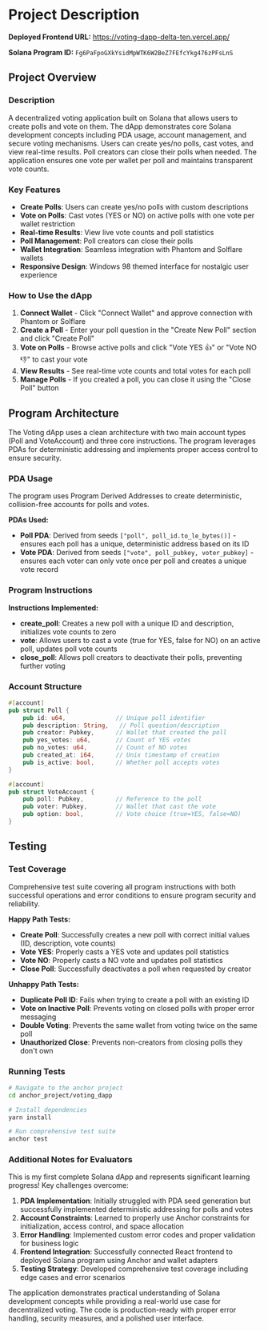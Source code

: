 # Project Description

**Deployed Frontend URL:** https://voting-dapp-delta-ten.vercel.app/

**Solana Program ID:** `Fg6PaFpoGXkYsidMpWTK6W2BeZ7FEfcYkg476zPFsLnS`

## Project Overview

### Description
A decentralized voting application built on Solana that allows users to create polls and vote on them. The dApp demonstrates core Solana development concepts including PDA usage, account management, and secure voting mechanisms. Users can create yes/no polls, cast votes, and view real-time results. Poll creators can close their polls when needed. The application ensures one vote per wallet per poll and maintains transparent vote counts.

### Key Features
- **Create Polls**: Users can create yes/no polls with custom descriptions
- **Vote on Polls**: Cast votes (YES or NO) on active polls with one vote per wallet restriction
- **Real-time Results**: View live vote counts and poll statistics
- **Poll Management**: Poll creators can close their polls
- **Wallet Integration**: Seamless integration with Phantom and Solflare wallets
- **Responsive Design**: Windows 98 themed interface for nostalgic user experience
  
### How to Use the dApp
1. **Connect Wallet** - Click "Connect Wallet" and approve connection with Phantom or Solflare
2. **Create a Poll** - Enter your poll question in the "Create New Poll" section and click "Create Poll"
3. **Vote on Polls** - Browse active polls and click "Vote YES 👍" or "Vote NO 👎" to cast your vote
4. **View Results** - See real-time vote counts and total votes for each poll
5. **Manage Polls** - If you created a poll, you can close it using the "Close Poll" button

## Program Architecture
The Voting dApp uses a clean architecture with two main account types (Poll and VoteAccount) and three core instructions. The program leverages PDAs for deterministic addressing and implements proper access control to ensure security.

### PDA Usage
The program uses Program Derived Addresses to create deterministic, collision-free accounts for polls and votes.

**PDAs Used:**
- **Poll PDA**: Derived from seeds `["poll", poll_id.to_le_bytes()]` - ensures each poll has a unique, deterministic address based on its ID
- **Vote PDA**: Derived from seeds `["vote", poll_pubkey, voter_pubkey]` - ensures each voter can only vote once per poll and creates a unique vote record

### Program Instructions
**Instructions Implemented:**
- **create_poll**: Creates a new poll with a unique ID and description, initializes vote counts to zero
- **vote**: Allows users to cast a vote (true for YES, false for NO) on an active poll, updates poll vote counts
- **close_poll**: Allows poll creators to deactivate their polls, preventing further voting

### Account Structure
```rust
#[account]
pub struct Poll {
    pub id: u64,              // Unique poll identifier
    pub description: String,   // Poll question/description
    pub creator: Pubkey,      // Wallet that created the poll
    pub yes_votes: u64,       // Count of YES votes
    pub no_votes: u64,        // Count of NO votes
    pub created_at: i64,      // Unix timestamp of creation
    pub is_active: bool,      // Whether poll accepts votes
}

#[account]
pub struct VoteAccount {
    pub poll: Pubkey,         // Reference to the poll
    pub voter: Pubkey,        // Wallet that cast the vote
    pub option: bool,         // Vote choice (true=YES, false=NO)
}
```

## Testing

### Test Coverage
Comprehensive test suite covering all program instructions with both successful operations and error conditions to ensure program security and reliability.

**Happy Path Tests:**
- **Create Poll**: Successfully creates a new poll with correct initial values (ID, description, vote counts)
- **Vote YES**: Properly casts a YES vote and updates poll statistics
- **Vote NO**: Properly casts a NO vote and updates poll statistics  
- **Close Poll**: Successfully deactivates a poll when requested by creator

**Unhappy Path Tests:**
- **Duplicate Poll ID**: Fails when trying to create a poll with an existing ID
- **Vote on Inactive Poll**: Prevents voting on closed polls with proper error messaging
- **Double Voting**: Prevents the same wallet from voting twice on the same poll
- **Unauthorized Close**: Prevents non-creators from closing polls they don't own

### Running Tests
```bash
# Navigate to the anchor project
cd anchor_project/voting_dapp

# Install dependencies
yarn install

# Run comprehensive test suite
anchor test
```

### Additional Notes for Evaluators

This is my first complete Solana dApp and represents significant learning progress! Key challenges overcome:

1. **PDA Implementation**: Initially struggled with PDA seed generation but successfully implemented deterministic addressing for polls and votes
2. **Account Constraints**: Learned to properly use Anchor constraints for initialization, access control, and space allocation
3. **Error Handling**: Implemented custom error codes and proper validation for business logic
4. **Frontend Integration**: Successfully connected React frontend to deployed Solana program using Anchor and wallet adapters
5. **Testing Strategy**: Developed comprehensive test coverage including edge cases and error scenarios

The application demonstrates practical understanding of Solana development concepts while providing a real-world use case for decentralized voting. The code is production-ready with proper error handling, security measures, and a polished user interface.
